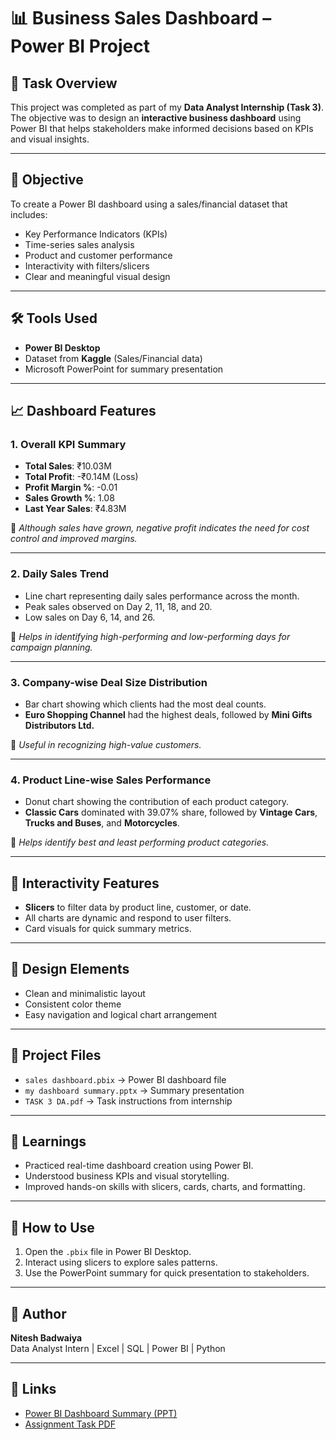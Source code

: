 # 📊 Business Sales Dashboard – Power BI Project

## 🧩 Task Overview

This project was completed as part of my **Data Analyst Internship (Task 3)**. The objective was to design an **interactive business dashboard** using Power BI that helps stakeholders make informed decisions based on KPIs and visual insights.

---

## 🎯 Objective

To create a Power BI dashboard using a sales/financial dataset that includes:

- Key Performance Indicators (KPIs)
- Time-series sales analysis
- Product and customer performance
- Interactivity with filters/slicers
- Clear and meaningful visual design

---

## 🛠 Tools Used

- **Power BI Desktop**
- Dataset from **Kaggle** (Sales/Financial data)
- Microsoft PowerPoint for summary presentation

---

## 📈 Dashboard Features

### 1. **Overall KPI Summary**
- **Total Sales**: ₹10.03M  
- **Total Profit**: -₹0.14M (Loss)  
- **Profit Margin %**: -0.01  
- **Sales Growth %**: 1.08  
- **Last Year Sales**: ₹4.83M  

📌 *Although sales have grown, negative profit indicates the need for cost control and improved margins.*

---

### 2. **Daily Sales Trend**
- Line chart representing daily sales performance across the month.
- Peak sales observed on Day 2, 11, 18, and 20.
- Low sales on Day 6, 14, and 26.

📌 *Helps in identifying high-performing and low-performing days for campaign planning.*

---

### 3. **Company-wise Deal Size Distribution**
- Bar chart showing which clients had the most deal counts.
- **Euro Shopping Channel** had the highest deals, followed by **Mini Gifts Distributors Ltd.**

📌 *Useful in recognizing high-value customers.*

---

### 4. **Product Line-wise Sales Performance**
- Donut chart showing the contribution of each product category.
- **Classic Cars** dominated with 39.07% share, followed by **Vintage Cars**, **Trucks and Buses**, and **Motorcycles**.

📌 *Helps identify best and least performing product categories.*

---

## 🔄 Interactivity Features

- **Slicers** to filter data by product line, customer, or date.
- All charts are dynamic and respond to user filters.
- Card visuals for quick summary metrics.

---

## 🎨 Design Elements

- Clean and minimalistic layout
- Consistent color theme
- Easy navigation and logical chart arrangement

---

## 📁 Project Files

- `sales dashboard.pbix` → Power BI dashboard file  
- `my dashboard summary.pptx` → Summary presentation  
- `TASK 3 DA.pdf` → Task instructions from internship

---

## 📝 Learnings

- Practiced real-time dashboard creation using Power BI.
- Understood business KPIs and visual storytelling.
- Improved hands-on skills with slicers, cards, charts, and formatting.

---

## 🚀 How to Use

1. Open the `.pbix` file in Power BI Desktop.
2. Interact using slicers to explore sales patterns.
3. Use the PowerPoint summary for quick presentation to stakeholders.

---

## 📌 Author

**Nitesh Badwaiya**  
Data Analyst Intern | Excel | SQL | Power BI | Python

---

## 🔗 Links

- [Power BI Dashboard Summary (PPT)](./my%20dashboard%20summary.pptx)
- [Assignment Task PDF](./TASK%203%20DA.pdf)

